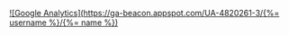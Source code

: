 [![Google Analytics](https://ga-beacon.appspot.com/UA-4820261-3/{%= username %}/{%= name %})](https://github.com/igrigorik/ga-beacon)